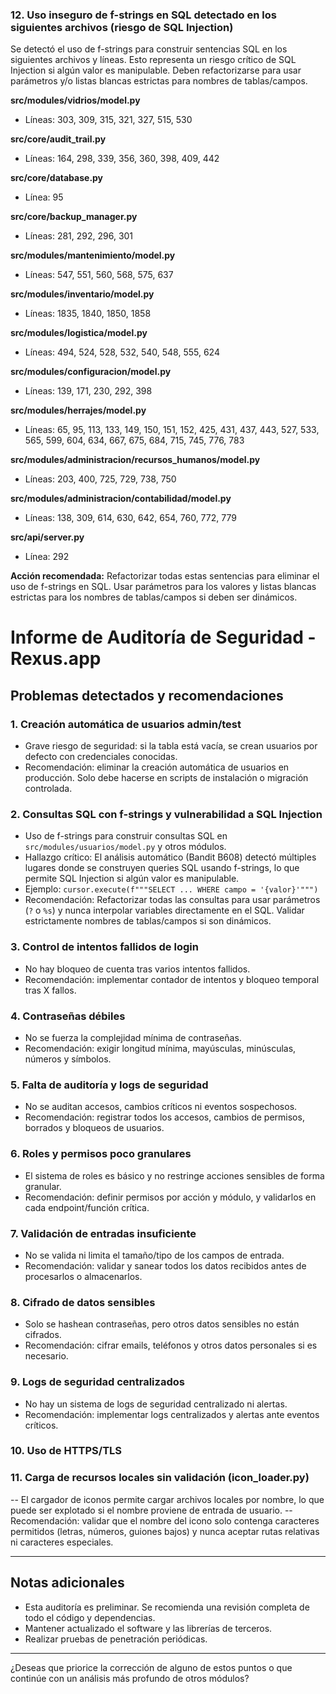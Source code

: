 ### 12. Uso inseguro de f-strings en SQL detectado en los siguientes archivos (riesgo de SQL Injection)

Se detectó el uso de f-strings para construir sentencias SQL en los siguientes archivos y líneas. Esto representa un riesgo crítico de SQL Injection si algún valor es manipulable. Deben refactorizarse para usar parámetros y/o listas blancas estrictas para nombres de tablas/campos.

**src/modules/vidrios/model.py**
- Líneas: 303, 309, 315, 321, 327, 515, 530

**src/core/audit_trail.py**
- Líneas: 164, 298, 339, 356, 360, 398, 409, 442

**src/core/database.py**
- Línea: 95

**src/core/backup_manager.py**
- Líneas: 281, 292, 296, 301

**src/modules/mantenimiento/model.py**
- Líneas: 547, 551, 560, 568, 575, 637

**src/modules/inventario/model.py**
- Líneas: 1835, 1840, 1850, 1858

**src/modules/logistica/model.py**
- Líneas: 494, 524, 528, 532, 540, 548, 555, 624

**src/modules/configuracion/model.py**
- Líneas: 139, 171, 230, 292, 398

**src/modules/herrajes/model.py**
- Líneas: 65, 95, 113, 133, 149, 150, 151, 152, 425, 431, 437, 443, 527, 533, 565, 599, 604, 634, 667, 675, 684, 715, 745, 776, 783

**src/modules/administracion/recursos_humanos/model.py**
- Líneas: 203, 400, 725, 729, 738, 750

**src/modules/administracion/contabilidad/model.py**
- Líneas: 138, 309, 614, 630, 642, 654, 760, 772, 779

**src/api/server.py**
- Línea: 292

**Acción recomendada:**
Refactorizar todas estas sentencias para eliminar el uso de f-strings en SQL. Usar parámetros para los valores y listas blancas estrictas para los nombres de tablas/campos si deben ser dinámicos.
# Informe de Auditoría de Seguridad - Rexus.app

## Problemas detectados y recomendaciones

### 1. Creación automática de usuarios admin/test
- Grave riesgo de seguridad: si la tabla está vacía, se crean usuarios por defecto con credenciales conocidas.
- Recomendación: eliminar la creación automática de usuarios en producción. Solo debe hacerse en scripts de instalación o migración controlada.


### 2. Consultas SQL con f-strings y vulnerabilidad a SQL Injection
- Uso de f-strings para construir consultas SQL en `src/modules/usuarios/model.py` y otros módulos.
- Hallazgo crítico: El análisis automático (Bandit B608) detectó múltiples lugares donde se construyen queries SQL usando f-strings, lo que permite SQL Injection si algún valor es manipulable.
- Ejemplo: `cursor.execute(f"""SELECT ... WHERE campo = '{valor}'""")`
- Recomendación: Refactorizar todas las consultas para usar parámetros (`?` o `%s`) y nunca interpolar variables directamente en el SQL. Validar estrictamente nombres de tablas/campos si son dinámicos.

### 3. Control de intentos fallidos de login
- No hay bloqueo de cuenta tras varios intentos fallidos.
- Recomendación: implementar contador de intentos y bloqueo temporal tras X fallos.

### 4. Contraseñas débiles
- No se fuerza la complejidad mínima de contraseñas.
- Recomendación: exigir longitud mínima, mayúsculas, minúsculas, números y símbolos.

### 5. Falta de auditoría y logs de seguridad
- No se auditan accesos, cambios críticos ni eventos sospechosos.
- Recomendación: registrar todos los accesos, cambios de permisos, borrados y bloqueos de usuarios.

### 6. Roles y permisos poco granulares
- El sistema de roles es básico y no restringe acciones sensibles de forma granular.
- Recomendación: definir permisos por acción y módulo, y validarlos en cada endpoint/función crítica.

### 7. Validación de entradas insuficiente
- No se valida ni limita el tamaño/tipo de los campos de entrada.
- Recomendación: validar y sanear todos los datos recibidos antes de procesarlos o almacenarlos.

### 8. Cifrado de datos sensibles
- Solo se hashean contraseñas, pero otros datos sensibles no están cifrados.
- Recomendación: cifrar emails, teléfonos y otros datos personales si es necesario.

### 9. Logs de seguridad centralizados
- No hay un sistema de logs de seguridad centralizado ni alertas.
- Recomendación: implementar logs centralizados y alertas ante eventos críticos.

### 10. Uso de HTTPS/TLS

### 11. Carga de recursos locales sin validación (icon_loader.py)
-- El cargador de iconos permite cargar archivos locales por nombre, lo que puede ser explotado si el nombre proviene de entrada de usuario.
-- Recomendación: validar que el nombre del icono solo contenga caracteres permitidos (letras, números, guiones bajos) y nunca aceptar rutas relativas ni caracteres especiales.



---

## Notas adicionales
- Esta auditoría es preliminar. Se recomienda una revisión completa de todo el código y dependencias.
- Mantener actualizado el software y las librerías de terceros.
- Realizar pruebas de penetración periódicas.

---

¿Deseas que priorice la corrección de alguno de estos puntos o que continúe con un análisis más profundo de otros módulos?
